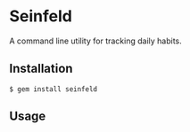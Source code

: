 Seinfeld
========

A command line utility for tracking daily habits.

Installation
------------

    $ gem install seinfeld

Usage
-----


